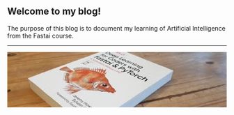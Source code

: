 ## Welcome to my blog!

The purpose of this blog is to document my learning of Artificial Intelligence from the Fastai course.

---
<img src ='/images/fish.png' width = 800>
